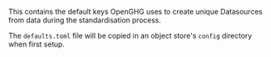 This contains the default keys OpenGHG uses to create unique Datasources from data
during the standardisation process.

The `defaults.toml` file will be copied in an object store's `config` directory
when first setup.
